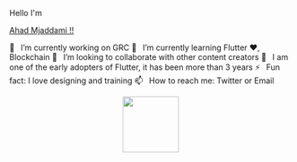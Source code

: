 Hello I'm <a href="https://www.ahadmajdami.me/"><div> Ahad Mjaddami !!</div></a>

🔭  I’m currently working on GRC
🌱  I’m currently learning Flutter ❤, Blockchain
👯  I’m looking to collaborate with other content creators
🗿  I am one of the early adopters of Flutter, it has been more than 3 years
⚡  Fun fact: I love designing and training 
📫  How to reach me: Twitter or Email
<!---
vow95/vow95 is a ✨ special ✨ repository because its `README.md` (this file) appears on your GitHub profile.
You can click the Preview link to take a look at your changes.
--->
<div id="header" align="center">
  <img src="https://media.giphy.com/media/M9gbBd9nbDrOTu1Mqx/giphy.gif" width="100"/>
</div>


